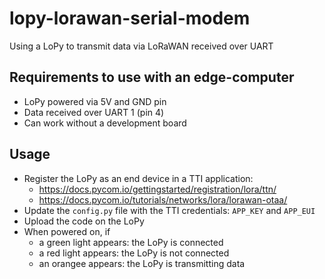 # lopy-lorawan-serial-modem
Using a LoPy to transmit data via LoRaWAN received over UART 

## Requirements to use with an edge-computer

- LoPy powered via 5V and GND pin
- Data received over UART 1 (pin 4)
- Can work without a development board

## Usage

- Register the LoPy as an end device in a TTI application:
  - https://docs.pycom.io/gettingstarted/registration/lora/ttn/
  - https://docs.pycom.io/tutorials/networks/lora/lorawan-otaa/
- Update the `config.py` file with the TTI credentials: `APP_KEY` and `APP_EUI`
- Upload the code on the LoPy
- When powered on, if 
  - a green light appears: the LoPy is connected
  - a red light appears: the LoPy is not connected
  - an orangee appears: the LoPy is transmitting data
